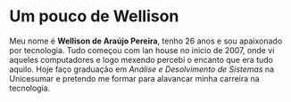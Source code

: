 # Um pouco de Wellison

Meu nome é **Wellison de Araújo Pereira**, tenho 26 anos e sou apaixonado por tecnologia. Tudo começou com lan house no inicio de 2007, onde vi aqueles computadores e logo mexendo percebi o encanto que era tudo aquilo. Hoje faço graduação em *Análise e Desolvimento de Sistemas* na Unicesumar e pretendo me formar para alavancar minha carreira na tecnologia.
